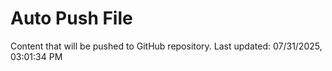 # Auto Push File

Content that will be pushed to GitHub repository.
Last updated: 07/31/2025, 03:01:34 PM